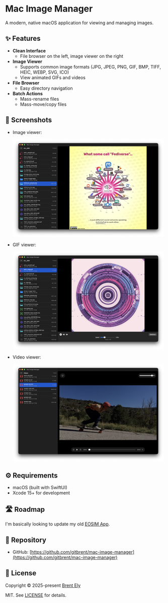# Mac Image Manager

A modern, native macOS application for viewing and managing images.

## ✨ Features

- **Clean Interface**
  - File browser on the left, image viewer on the right
- **Image Viewer**
  - Supports common image formats (JPG, JPEG, PNG, GIF, BMP, TIFF, HEIC, WEBP, SVG, ICO)
  - View animated GIFs and videos
- **File Browser**
  - Easy directory navigation
- **Batch Actions**
  - Mass-rename files
  - Mass-move/copy files

## 📸 Screenshots

- Image viewer:

  ![mac-image-manager_image-viewer](MacImageManager/MacImageManager/Assets.xcassets/Preview/preview1.imageset/Preview1.png)

- GIF viewer:

  ![mac-image-manager_gif-viewer](MacImageManager/MacImageManager/Assets.xcassets/Preview/preview3.imageset/Preview3.png)

- Video viewer:

  ![mac-image-manager_video-viewer](MacImageManager/MacImageManager/Assets.xcassets/Preview/preview2.imageset/Preview2.png)

## ⚙️ Requirements

- macOS (built with SwiftUI)
- Xcode 15+ for development

## 🛣️ Roadmap

I'm basically looking to update my old [EOSIM App](https://eosim.sourceforge.net).

## 🔗 Repository

- GitHub: [https://github.com/gitbrent/mac-image-manager](https://github.com/gitbrent/mac-image-manager)

## 📜 License

Copyright © 2025-present [Brent Ely](https://github.com/gitbrent/)

MIT. See [LICENSE](LICENSE) for details.
